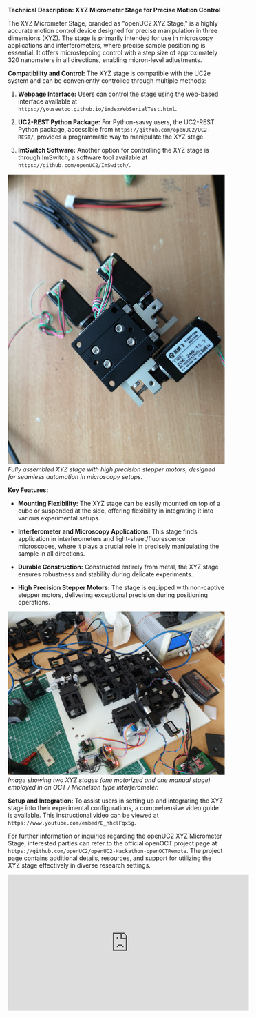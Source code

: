 **Technical Description: XYZ Micrometer Stage for Precise Motion Control**

The XYZ Micrometer Stage, branded as "openUC2 XYZ Stage," is a highly accurate motion control device designed for precise manipulation in three dimensions (XYZ). The stage is primarily intended for use in microscopy applications and interferometers, where precise sample positioning is essential. It offers microstepping control with a step size of approximately 320 nanometers in all directions, enabling micron-level adjustments.

**Compatibility and Control:**
The XYZ stage is compatible with the UC2e system and can be conveniently controlled through multiple methods:

1. **Webpage Interface:** Users can control the stage using the web-based interface available at `https://youseetoo.github.io/indexWebSerialTest.html`.

2. **UC2-REST Python Package:** For Python-savvy users, the UC2-REST Python package, accessible from `https://github.com/openUC2/UC2-REST/`, provides a programmatic way to manipulate the XYZ stage.

3. **ImSwitch Software:** Another option for controlling the XYZ stage is through ImSwitch, a software tool available at `https://github.com/openUC2/ImSwitch/`.

![Fully Assembled XYZ Stage](IMAGES/IMG_20230514_142419.jpg)
*Fully assembled XYZ stage with high precision stepper motors, designed for seamless automation in microscopy setups.*

**Key Features:**
- **Mounting Flexibility:** The XYZ stage can be easily mounted on top of a cube or suspended at the side, offering flexibility in integrating it into various experimental setups.

- **Interferometer and Microscopy Applications:** This stage finds application in interferometers and light-sheet/fluorescence microscopes, where it plays a crucial role in precisely manipulating the sample in all directions.

- **Durable Construction:** Constructed entirely from metal, the XYZ stage ensures robustness and stability during delicate experiments.

- **High Precision Stepper Motors:** The stage is equipped with non-captive stepper motors, delivering exceptional precision during positioning operations.

![XYZ Stage in an Interferometer Setup](IMAGES/xyzstagemicro.jpeg)
*Image showing two XYZ stages (one motorized and one manual stage) employed in an OCT / Michelson type interferometer.*

**Setup and Integration:**
To assist users in setting up and integrating the XYZ stage into their experimental configurations, a comprehensive video guide is available. This instructional video can be viewed at `https://www.youtube.com/embed/E_hhclFqx5g`.

For further information or inquiries regarding the openUC2 XYZ Micrometer Stage, interested parties can refer to the official openOCT project page at `https://github.com/openUC2/openUC2-Hackathon-openOCTRemote`. The project page contains additional details, resources, and support for utilizing the XYZ stage effectively in diverse research settings.


<iframe width="560" height="315" src="https://www.youtube.com/embed/E_hhclFqx5g" title="YouTube video player" frameborder="0" allow="accelerometer; autoplay; clipboard-write; encrypted-media; gyroscope; picture-in-picture; web-share" allowfullscreen></iframe>

